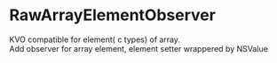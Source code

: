 RawArrayElementObserver
=======================
KVO compatible for element( c types) of array.<br />
Add observer for array element, element setter wrappered by NSValue
